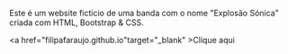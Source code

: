 Este é um website ficticio de uma banda com o nome "Explosão Sónica" criada com HTML, Bootstrap & CSS.

<a href="filipafaraujo.github.io"target="_blank" >Clique aqui</a>
